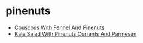 # pinenuts

 * [Couscous With Fennel And Pinenuts](../../index/c/couscous-with-fennel-and-pinenuts-351517.json)
 * [Kale Salad With Pinenuts Currants And Parmesan](../../index/k/kale-salad-with-pinenuts-currants-and-parmesan-351274.json)
